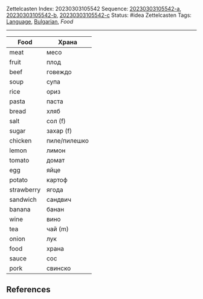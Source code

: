 Zettelcasten Index: 20230303105542
Sequence: [20230303105542-a](20230303105542-a.md), [20230303105542-b](20230303105542-b.md), [20230303105542-c](20230303105542-c.md)
Status: #idea
Zettelcasten Tags: [Language](../map-of-content/Language.md), [Bulgarian](../map-of-content/Bulgarian.md), *Food*

---

|Food|Храна|
|----|----------|
|meat|месо|
|fruit|плод|
|beef|говеждо|
|soup|супа|
|rice|ориз|
|pasta|паста|
|bread|хляб|
|salt|сол (f)|
|sugar|захар (f)|
|chicken|пиле/пилешко|
|lemon|лимон|
|tomato|домат|
|egg|яйце|
|potato|картоф|
|strawberry|ягода|
|sandwich|сандвич|
|banana|банан|
|wine|вино|
|tea|чай (m)|
|onion|лук|
|food|храна|
|sauce|сос|
|pork|свинско|

## References
